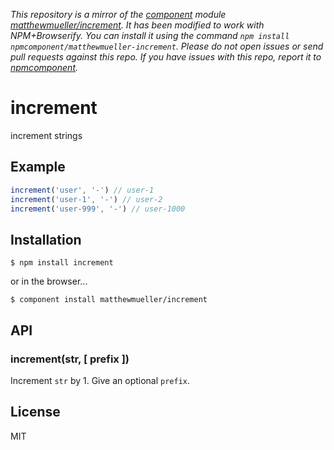 *This repository is a mirror of the [component](http://component.io) module [matthewmueller/increment](http://github.com/matthewmueller/increment). It has been modified to work with NPM+Browserify. You can install it using the command `npm install npmcomponent/matthewmueller-increment`. Please do not open issues or send pull requests against this repo. If you have issues with this repo, report it to [npmcomponent](https://github.com/airportyh/npmcomponent).*

# increment

  increment strings

## Example

```js
increment('user', '-') // user-1
increment('user-1', '-') // user-2
increment('user-999', '-') // user-1000
```

## Installation

    $ npm install increment

or in the browser...

    $ component install matthewmueller/increment

## API

### increment(str, [ prefix ])

Increment `str` by 1. Give an optional `prefix`.

## License

  MIT

